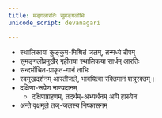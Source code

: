 ```yaml
---
title: मङ्गलारतिः सुमङ्गलीभिः
unicode_script: devanagari

---
```


- स्थालिकायां कुङ्कुम-मिश्रितं जलम्, तन्मध्ये दीपम्
- सुमङ्गलीप्रमुखैर् गृहीतया स्थालिकया सार्धम् आरतिः
- सन्दर्भोचित-प्राकृत-गानं ताभिः
- स्वमुखदर्शनम् आरतीजले, भावयित्वा रक्तिमानं शत्रुरक्तम्।
- दक्षिणा-रूपेण नाण्यदानम्
  - दक्षिणाग्रहणम्, तदर्थम्-अभ्यर्थनम् अपि हास्येन
- अन्ते वृक्षमूले तज्-जलस्य निष्कासनम्
